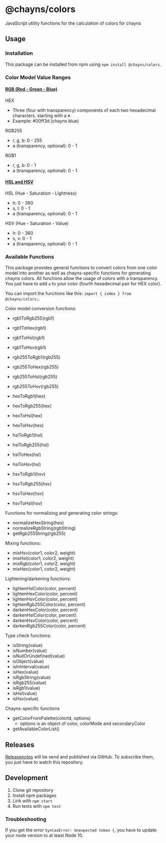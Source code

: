 # @chayns/colors
JavaScript utility functions for the calculation of colors for chayns

## Usage

### Installation
This package can be installed from npm using ``npm install @chayns/colors``.

### Color Model Value Ranges

#### [RGB (Red - Green - Blue)](https://en.wikipedia.org/wiki/RGB_color_model)
HEX
- Three (four with transparency) components of each two hexadecimal characters, starting with a ``#``.
- Example: #00ff3d (chayns blue)

RGB255
- r, g, b: 0 - 255
- a (transparency, optional): 0 - 1

RGB1
- r, g, b: 0 - 1
- a (transparency, optional): 0 - 1

#### [HSL and HSV](https://en.wikipedia.org/wiki/HSL_and_HSV)
HSL (Hue - Saturation - Lightness)
- h: 0 - 360
- s, l: 0 - 1
- a (transparency, optional): 0 - 1

HSV (Hue - Saturation - Value)
- h: 0 - 360
- s, v: 0 - 1
- a (transparency, optional): 0 - 1

### Available Functions
This package provides general functions to convert colors from one color model into another as well as chayns-specific functions for generating chayns colors.
All functions allow the usage of colors with a transparency. You just have to add ``a`` to your color (fourth hexadecimal pair for HEX color).

You can import the functions like this: ``import { isHex } from @chayns/colors;``.

Color model conversion functions:
- rgb1ToRgb255(rgb1)
- rgb1ToHex(rgb1)
- rgb1ToHsl(rgb1)
- rgb1ToHsv(rgb1)


- rgb255ToRgb1(rgb255)
- rgb255ToHex(rgb255)
- rgb255ToHsl(rgb255)
- rgb255ToHsv(rgb255)


- hexToRgb1(hex)
- hexToRgb255(hex)
- hexToHsl(hex)
- hexToHsv(hex)


- hslToRgb1(hsl)
- hslToRgb255(hsl)
- hslToHex(hsl)
- hslToHsv(hsl)


- hsvToRgb1(hsv)
- hsvToRgb255(hsv)
- hsvToHex(hsv)
- hsvToHsl(hsv)

Functions for normalizing and generating color strings:
- normalizeHexString(hex)
- normalizeRgbString(rgbString)
- getRgb255String(rgb255)

Mixing functions:
- mixHsv(color1, color2, weight)
- mixHsl(color1, color2, weight)
- mixRgb(color1, color2, weight)
- mixHex(color1, color2, weight)

Lightening/darkening functions:
- lightenHslColor(color, percent)
- lightenHexColor(color, percent)
- lightenHsvColor(color, percent)
- lightenRgb255Color(color, percent)
- darkenHexColor(color, percent)
- darkenHslColor(color, percent)
- darkenHsvColor(color, percent)
- darkenRgb255Color(color, percent)

Type check functions:
- isString(value)
- isNumber(value)
- isNullOrUndefined(value)
- isObject(value)
- isInInterval(value)
- isHex(value)
- isRgbString(value)
- isRgb255(value)
- isRgb1(value)
- isHsl(value)
- isHsv(value)

Chayns-specific functions
- getColorFromPalette(colorId, options)
    - options is an object of color, colorMode and secondaryColor
- getAvailableColorList()

## Releases
[Releasenotes](https://github.com/TobitSoftware/chayns-colors/releases) will be send and published via GitHub. To subscribe them, you just have to watch this repository.

## Development
1. Clone git repository
2. Install npm packages
3. Link with ``npm start``
4. Run tests with ``npm test``

### Troubleshooting
If you get the error ``SyntaxError: Unexpected token {``, you have to update your node version to at least Node 10.
